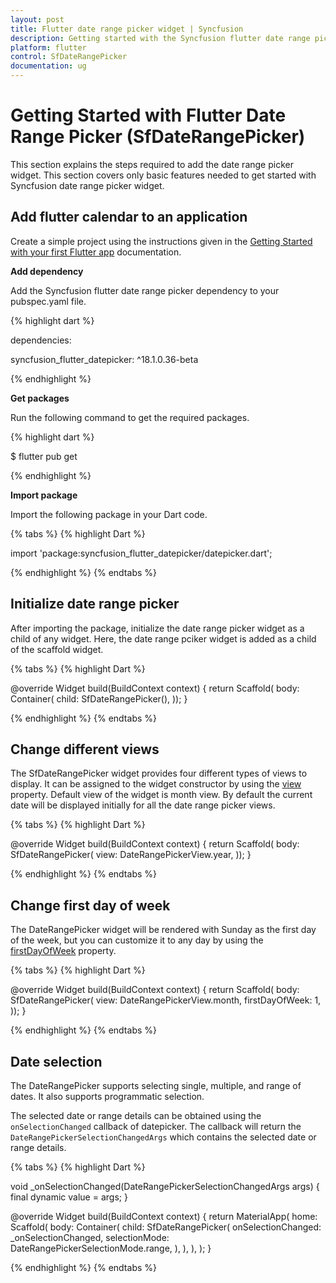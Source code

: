 ```yaml
---
layout: post
title: Flutter date range picker widget | Syncfusion
description: Getting started with the Syncfusion flutter date range picker with four built-in configurable views modes.
platform: flutter
control: SfDateRangePicker
documentation: ug
---
```


# Getting Started with Flutter Date Range Picker (SfDateRangePicker)
This section explains the steps required to add the date range picker widget. This section covers only basic features needed to get started with Syncfusion date range picker widget.

## Add flutter calendar to an application
Create a simple project using the instructions given in the [Getting Started with your first Flutter app](https://flutter.dev/docs/get-started/test-drive?tab=vscode#create-app) documentation.

**Add dependency**

Add the Syncfusion flutter date range picker dependency to your pubspec.yaml file.

{% highlight dart %}

dependencies:

syncfusion_flutter_datepicker: ^18.1.0.36-beta

{% endhighlight %}

**Get packages** 

Run the following command to get the required packages.

{% highlight dart %}

$ flutter pub get

{% endhighlight %}

**Import package**

Import the following package in your Dart code.

{% tabs %}
{% highlight Dart %}

import 'package:syncfusion_flutter_datepicker/datepicker.dart';

{% endhighlight %}
{% endtabs %}

## Initialize date range picker

After importing the package, initialize the date range picker widget as a child of any widget. Here, the date range pciker widget is added as a child of the scaffold widget.

{% tabs %}
{% highlight Dart %}

@override
Widget build(BuildContext context) {
   return Scaffold(
       body: Container(
    child: SfDateRangePicker(),
));
}
	
{% endhighlight %}
{% endtabs %}


## Change different views

The SfDateRangePicker widget provides four different types of views to display. It can be assigned to the widget constructor by using the [view](https://pub.dev/documentation/syncfusion_flutter_daterangepicker/latest/daterangepicker/SfDateRangePicker/view.html) property. Default view of the widget is month view. By default the current date will be displayed initially for all the date range picker views.

{% tabs %}
{% highlight Dart %}

@override
Widget build(BuildContext context) {
   return Scaffold(
       body: SfDateRangePicker(
     view: DateRangePickerView.year,
));
}

{% endhighlight %}
{% endtabs %}

## Change first day of week

The DateRangePicker widget will be rendered with Sunday as the first day of the week, but you can customize it to any day by using the [firstDayOfWeek](https://pub.dev/documentation/syncfusion_flutter_daterangepicker/latest/daterangepicker/SfDateRangePicker/firstDayOfWeek.html) property.

{% tabs %}
{% highlight Dart %}

@override
Widget build(BuildContext context) {
   return Scaffold(
       body: SfDateRangePicker(
     view: DateRangePickerView.month,
     firstDayOfWeek: 1,
));
}

{% endhighlight %}
{% endtabs %}


## Date selection

The DateRangePicker supports selecting single, multiple, and range of dates. It also supports programmatic selection.

The selected date or range details can be obtained using the `onSelectionChanged` callback of datepicker. The callback will return the `DateRangePickerSelectionChangedArgs` which contains the selected date or range details.

{% tabs %}
{% highlight Dart %}

void _onSelectionChanged(DateRangePickerSelectionChangedArgs args) {
 final dynamic value = args;
}

@override
Widget build(BuildContext context) {
   return MaterialApp(
       home: Scaffold(
         body: Container(
          child: SfDateRangePicker(
            onSelectionChanged: _onSelectionChanged,
            selectionMode: DateRangePickerSelectionMode.range,
            ),
          ),
        ),
      );
}

{% endhighlight %}
{% endtabs %}

